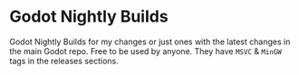 # Godot Nightly Builds
Godot Nightly Builds for my changes or just ones with the latest changes in the main Godot repo. Free to be used by anyone. They have `MSVC` & `MinGW` tags in the releases sections.
